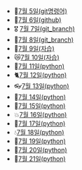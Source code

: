 - 💪[7월 5일(git명령어)](./7.5_git_간단한_명령어_정리.md)
- 🚩[7월 6일(github)](./7.6_git_수업내용.md)
- 🎖️ [7월 7일(git_branch)](./7.7_수업.md)
- 🌅[7월 8일(git_branch)](./7.8_수업.MD)
- 👿[7월 9일(자습)](./7.9_자습.md)
- 😿[7월 10일(자습)](./7.10_자습.md)
- 🧐[7월 11일(python)](./7.11_python.md)
- 🐈[7월 12일(python)](./7.12_python.md)
- 👓[7월 13일(python)](./7.13_python.md)
- 🤢[7월 14일(python)](./7.14_python.md)
- 🐶[7월 15일(python)](./7.15_python.md)
- 💥[7월 16일(python)](./7.16_python.md)
- 🍅[7월 17일(python)](./7.17_python.md)
- 💧[7월 18일(python)](./7.18_python.md)
- 🧠[7월 19일(python)](./7.19_python.md)
- 🎁[7월 20일(python)](./7.20_python.md)
- 🌂[7월 21일(python)](./7.21_python.md)
